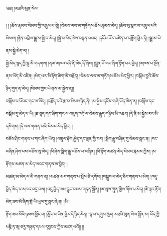 ﻿  
༄༅། །མཐའི་མུན་སེལ་  
  
། ། །ཆོས་རྣམས་སེམས་ཀྱི་འཁྲུལ་པ་སྟེ། །སེམས་ལས་མ་གཏོགས་ཆོས་རྣམས་མེད། །ཆོས་སུ་སྣང་བ་འཁྲུལ་པའི་སེམས། །རྟེན་འབྲེལ་སྒྱུ་མ་སྐྱེ་བ་མེད། །སྐྱེ་བ་མེད་ཅེས་བསྟན་པའང། །དངོས་པོར་འཛིན་པ་བཟློག་ཕྱིར་ཏེ། །སྒྱུ་མ་ཡེ་ནས་སྐྱེ་མེད་ལ། །  
སྐྱེ་མེད་སྙད་ཀྱི་སྒྲ་མི་གདགས། །ནམ་མཁའ་འདི་ནི་མེད་དོ་ཞེས། །བླུན་པོ་གང་ཞིག་རྟོག་པར་བྱེད། །མཁས་པ་སྔོན་ནས་ཡོད་མི་འཛིན། །མེད་པར་མི་རྟོག་ཚིག་མི་བརྗོད། །སེམས་ལས་མ་གཏོགས་ཆོས་མེད་ཕྱིར། །བསྒོམ་བྱའི་ཆོས་ཉིད་གུད་ན་མེད། །སེམས་ཀྱང་ཡེ་ནས་མ་སྐྱེས་ན།།  
བསྒོམ་པ་པོའང་གང་ལ་ཡོད། །བརྗོད་པའི་རྩ་བ་སེམས་ཉིད་ནི། །མ་སྐྱེས་དངོས་གཞི་ཡོད་མིན་ན། །བསྒོམ་དང་བསྒོམ་དུ་མེད་པ་ཡི། །ཐ་སྙད་གང་ཞིག་གང་ལ་འཇུག་འགྲོ་ལ་སེམས་རྒྱུད་གཉིས་མི་འཆང། །དེ་ནི་མ་སྐྱེས་རང་མི་དམིགས། །དེ་ལས་གཞན་པའི་སེམས་མེད་ཕྱིར། །  
བཅོས་ཤིང་གནས་པ་གང་ཞིག་ཡོད། །འཁྲུལ་རྟོག་རྐྱེན་དང་ལྡན་གྱི་བར། །སྨིག་རྒྱུ་བཞིན་དུ་སེམས་སྣང་ན། །རང་བཞིན་ཤེས་པས་བཅོས་སུ་མེད། །མི་ཤེས་སྨིག་རྒྱུ་བཅོས་པ་བཞིན། །མི་རྟོག་མཚན་མེད་སེམས་རྣམས་ཀྱིས། །མ་རྟོགས་མཚན་མ་མེད་ལའང་གནས་མ་བྱེད། །  
མཚན་མ་མེད་ལ་མི་གནས་ན། །མཚན་མར་གནས་པ་སྨོས་ཅི་དགོས། །བསྒྲུབ་པ་མེད་ཅིང་གནས་པ་མེད། །འདུ་བྱེད་མེད་པ་མཁའ་འདྲ་བས། །འདུ་བྱེད་ལས་བྱུང་བསམ་གཏན་སྐྱོན། །མ་ལུས་ཀུན་གྱིས་གོས་པ་མེད། །ཇི་ལྟར་རྟོག་མེད་ཟབ་མོ་ཞིག་བློ་ཡི་ཡུལ་དུ་སྣང་ཞེ་ན། །མི་  
རྟོག་ཟབ་མོའི་ཉམས་མྱོང་བ། །མྱོང་བ་ཡིན་ཕྱིར་དེ་ཉིད་མིན། །ལྟ་བ་དགུམ་ཆུང། མཐའི་མུན་སེལ་སྒྲོན་མ། བོད་ཀྱི་པཎྜི་ཏ་ཨཱ་ཙརྱ་གཉན་དཔལ་དབྱངས་ཀྱིས་མཛད་པའོ།། །།  
  
  

